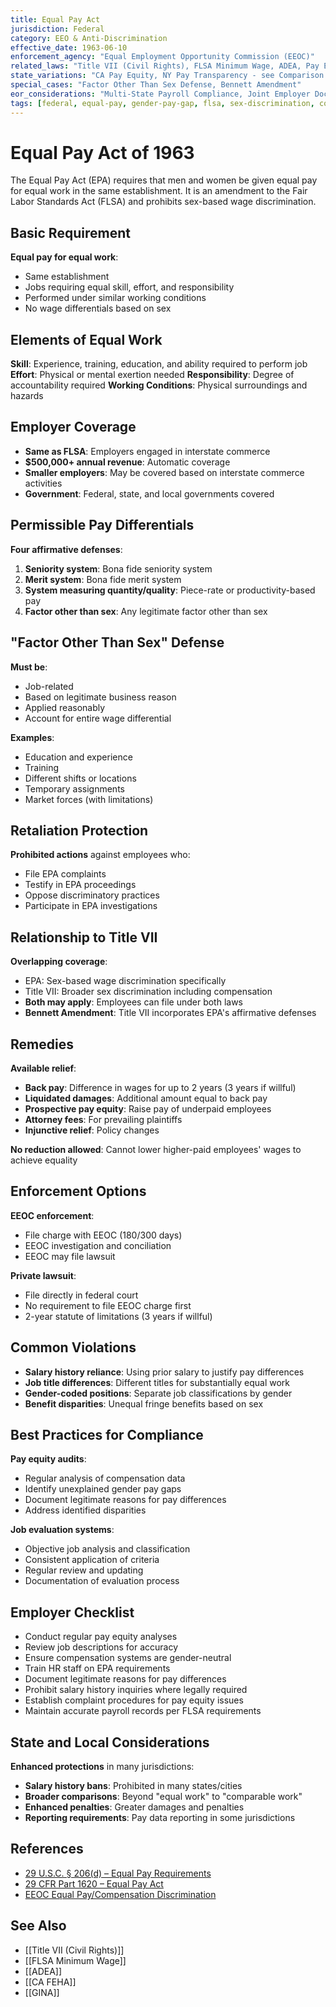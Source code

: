 ```yaml
---
title: Equal Pay Act
jurisdiction: Federal
category: EEO & Anti-Discrimination
effective_date: 1963-06-10
enforcement_agency: "Equal Employment Opportunity Commission (EEOC)"
related_laws: "Title VII (Civil Rights), FLSA Minimum Wage, ADEA, Pay Equity Audits, Job Evaluation Systems"
state_variations: "CA Pay Equity, NY Pay Transparency - see Comparison Tables"
special_cases: "Factor Other Than Sex Defense, Bennett Amendment"
eor_considerations: "Multi-State Payroll Compliance, Joint Employer Doctrine"
tags: [federal, equal-pay, gender-pay-gap, flsa, sex-discrimination, compensation]
---
```


# Equal Pay Act of 1963

The Equal Pay Act (EPA) requires that men and women be given equal pay for equal work in the same establishment. It is an amendment to the Fair Labor Standards Act (FLSA) and prohibits sex-based wage discrimination.

## Basic Requirement
**Equal pay for equal work**:
- Same establishment
- Jobs requiring equal skill, effort, and responsibility
- Performed under similar working conditions
- No wage differentials based on sex

## Elements of Equal Work
**Skill**: Experience, training, education, and ability required to perform job
**Effort**: Physical or mental exertion needed
**Responsibility**: Degree of accountability required
**Working Conditions**: Physical surroundings and hazards

## Employer Coverage
- **Same as FLSA**: Employers engaged in interstate commerce
- **$500,000+ annual revenue**: Automatic coverage
- **Smaller employers**: May be covered based on interstate commerce activities
- **Government**: Federal, state, and local governments covered

## Permissible Pay Differentials
**Four affirmative defenses**:
1. **Seniority system**: Bona fide seniority system
2. **Merit system**: Bona fide merit system
3. **System measuring quantity/quality**: Piece-rate or productivity-based pay
4. **Factor other than sex**: Any legitimate factor other than sex

## "Factor Other Than Sex" Defense
**Must be**:
- Job-related
- Based on legitimate business reason
- Applied reasonably
- Account for entire wage differential

**Examples**:
- Education and experience
- Training
- Different shifts or locations
- Temporary assignments
- Market forces (with limitations)

## Retaliation Protection
**Prohibited actions** against employees who:
- File EPA complaints
- Testify in EPA proceedings
- Oppose discriminatory practices
- Participate in EPA investigations

## Relationship to Title VII
**Overlapping coverage**:
- EPA: Sex-based wage discrimination specifically
- Title VII: Broader sex discrimination including compensation
- **Both may apply**: Employees can file under both laws
- **Bennett Amendment**: Title VII incorporates EPA's affirmative defenses

## Remedies
**Available relief**:
- **Back pay**: Difference in wages for up to 2 years (3 years if willful)
- **Liquidated damages**: Additional amount equal to back pay
- **Prospective pay equity**: Raise pay of underpaid employees
- **Attorney fees**: For prevailing plaintiffs
- **Injunctive relief**: Policy changes

**No reduction allowed**: Cannot lower higher-paid employees' wages to achieve equality

## Enforcement Options
**EEOC enforcement**:
- File charge with EEOC (180/300 days)
- EEOC investigation and conciliation
- EEOC may file lawsuit

**Private lawsuit**:
- File directly in federal court
- No requirement to file EEOC charge first
- 2-year statute of limitations (3 years if willful)

## Common Violations
- **Salary history reliance**: Using prior salary to justify pay differences
- **Job title differences**: Different titles for substantially equal work
- **Gender-coded positions**: Separate job classifications by gender
- **Benefit disparities**: Unequal fringe benefits based on sex

## Best Practices for Compliance
**Pay equity audits**:
- Regular analysis of compensation data
- Identify unexplained gender pay gaps
- Document legitimate reasons for pay differences
- Address identified disparities

**Job evaluation systems**:
- Objective job analysis and classification
- Consistent application of criteria
- Regular review and updating
- Documentation of evaluation process

## Employer Checklist
- Conduct regular pay equity analyses
- Review job descriptions for accuracy
- Ensure compensation systems are gender-neutral
- Train HR staff on EPA requirements
- Document legitimate reasons for pay differences
- Prohibit salary history inquiries where legally required
- Establish complaint procedures for pay equity issues
- Maintain accurate payroll records per FLSA requirements

## State and Local Considerations
**Enhanced protections** in many jurisdictions:
- **Salary history bans**: Prohibited in many states/cities
- **Broader comparisons**: Beyond "equal work" to "comparable work"
- **Enhanced penalties**: Greater damages and penalties
- **Reporting requirements**: Pay data reporting in some jurisdictions

## References
- [29 U.S.C. § 206(d) – Equal Pay Requirements](https://www.govinfo.gov/content/pkg/USCODE-2021-title29/html/USCODE-2021-title29-chap8-sec206.htm)
- [29 CFR Part 1620 – Equal Pay Act](https://www.ecfr.gov/current/title-29/subtitle-B/chapter-V/subchapter-A/part-1620)
- [EEOC Equal Pay/Compensation Discrimination](https://www.eeoc.gov/laws/types/equalcompensation)

## See Also
- [[Title VII (Civil Rights)]]
- [[FLSA Minimum Wage]]
- [[ADEA]]
- [[CA FEHA]]
- [[GINA]]